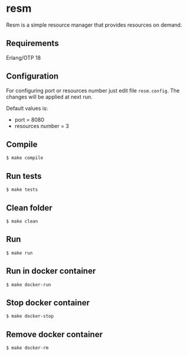 resm
=====

Resm is a simple resource manager that provides resources on demand.

Requirements
-----
Erlang/OTP 18

Configuration
-----
For configuring port or resources number just edit file `resm.config`. The changes will be applied at next run.

Default values is:
* port = 8080
* resources number = 3

Compile
-----

    $ make compile

Run tests
-----
    $ make tests
    
Clean folder
-----
    $ make clean
    
Run
-----
    $ make run
    
Run in docker container
-----
    $ make docker-run

Stop docker container
-----
    $ make docker-stop

Remove docker container
-----
    $ make docker-rm
